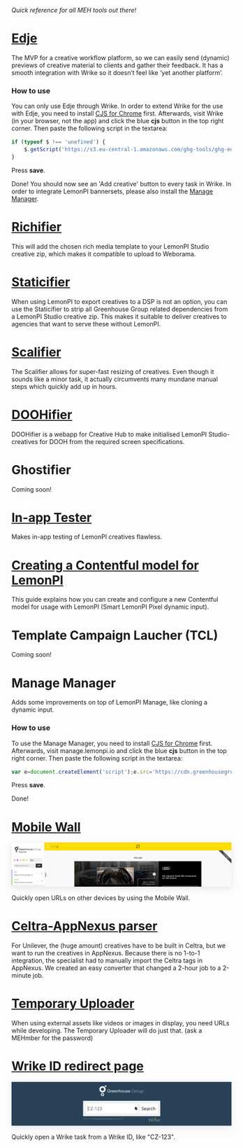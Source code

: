 *Quick reference for all MEH tools out there!*

# [Edje](http://edje.beta.consumercentric.eu)

The MVP for a creative workflow platform, so we can easily send (dynamic) previews of creative material to clients and gather their feedback. It has a smooth integration with Wrike so it doesn’t feel like ‘yet another platform’.

### How to use

You can only use Edje through Wrike. In order to extend Wrike for the use with Edje, you need to install [CJS for Chrome](https://chrome.google.com/webstore/detail/custom-javascript-for-web/poakhlngfciodnhlhhgnaaelnpjljija) first. Afterwards, visit Wrike (in your browser, not the app) and click the blue **cjs** button in the top right corner. Then paste the following script in the textarea:

```js
if (typeof $ !== 'unefined') {
    $.getScript('https://s3.eu-central-1.amazonaws.com/ghg-tools/ghg-edje/wrike-edje.js');
}
```

Press **save**.

Done! You should now see an 'Add creative' button to every task in Wrike. In order to integrate LemonPI bannersets, please also install the [Manage Manager](https://meh.greenhousegroup.com/#manage-manager).

# [Richifier](https://ghg-richifier-live.herokuapp.com/)

This will add the chosen rich media template to your LemonPI Studio creative zip, which makes it compatible to upload to Weborama.

# [Staticifier](https://ghg-staticifier-live.herokuapp.com/)

When using LemonPI to export creatives to a DSP is not an option, you can use the Staticifier to strip all Greenhouse Group related dependencies from a LemonPI Studio creative zip. This makes it suitable to deliver creatives to agencies that want to serve these without LemonPI.

# [Scalifier](https://ch-scalifier.herokuapp.com/)

The Scalifier allows for super-fast resizing of creatives. Even though it sounds like a minor task, it actually circumvents many mundane manual steps which quickly add up in hours.

# [DOOHifier](https://ch-doohifier.herokuapp.com/)

DOOHifier is a webapp for Creative Hub to make initialised LemonPI Studio-creatives for DOOH from the required screen specifications.

# Ghostifier

Coming soon!

# [In-app Tester](https://meh-inapp-testing.herokuapp.com/add.html)

Makes in-app testing of LemonPI creatives flawless.

# [Creating a Contentful model for LemonPI](https://docs.google.com/document/d/1Vyn5wKO7TH-lTXwbSnN6HNNGjJHsFE5hFlch81AMkO4/edit)

This guide explains how you can create and configure a new Contentful model for usage with LemonPI (Smart LemonPI Pixel dynamic input).

# Template Campaign Laucher (TCL)

Coming soon!

# Manage Manager

Adds some improvements on top of LemonPI Manage, like cloning a dynamic input.

### How to use

To use the Manage Manager, you need to install [CJS for Chrome](https://chrome.google.com/webstore/detail/custom-javascript-for-web/poakhlngfciodnhlhhgnaaelnpjljija) first. Afterwards, visit manage.lemonpi.io and click the blue **cjs** button in the top right corner. Then paste the following script in the textarea:

```js
var e=document.createElement('script');e.src='https://cdn.greenhousegroup.com/ghg-nl/manage-manager/script.js',document.body.appendChild(e);
```

Press **save**.

Done!

# [Mobile Wall](https://bit.ly/bmiwall2)

<a href="https://bit.ly/bmiwall2" title="Mobile Wall">
  <img src="img/mobile-wall.jpg" style="box-shadow: 0em 0.3em 1em rgba(0, 0, 0, 0.1);">
</a>

Quickly open URLs on other devices by using the Mobile Wall.

# [Celtra-AppNexus parser](https://meh-celtra-appnexus-parser.herokuapp.com/)

For Unilever, the (huge amount) creatives have to be built in Celtra, but we want to run the creatives in AppNexus. Because there is no 1-to-1 integration, the specialist had to manually import the Celtra tags in AppNexus. We created an easy converter that changed a 2-hour job to a 2-minute job.

# [Temporary Uploader](https://ghg-temporary-uploader.herokuapp.com/)

When using external assets like videos or images in display, you need URLs while developing. The Temporary Uploader will do just that. (ask a MEHmber for the password)

# [Wrike ID redirect page](https://wrike.greenhousegroup.com/)

<a href="https://wrike.greenhousegroup.com/" title="Wrike ID redirect page">
  <img src="img/wrike-id-redirect.jpg" style="box-shadow: 0em 0.3em 1em rgba(0, 0, 0, 0.1);">
</a>

Quickly open a Wrike task from a Wrike ID, like "CZ-123".
